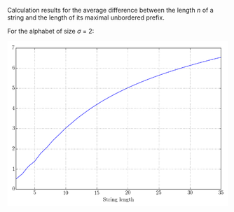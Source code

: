 Calculation results for the average difference between the length *n* of a string and the length of its maximal unbordered prefix.

For the alphabet of size *σ* = 2:
 
![](https://github.com/avlonger/strlib/blob/master/src/py/test/Alphabet_size_2.png)